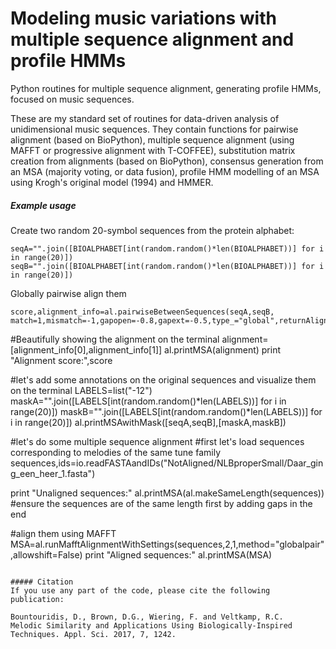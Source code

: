 # Modeling music variations with multiple sequence alignment and profile HMMs
Python routines for multiple sequence alignment, generating profile HMMs, focused on music sequences.

These are my standard set of routines for data-driven analysis of unidimensional music sequences. They contain functions for pairwise alignment (based on BioPython), multiple sequence alignment (using MAFFT or progressive alignment with T-COFFEE), substitution matrix creation from alignments (based on BioPython), consensus generation from an MSA (majority voting, or data fusion), profile HMM modelling of an MSA using Krogh's original model (1994) and HMMER.

##### Example usage

Create two random 20-symbol sequences from the protein alphabet:

```
seqA="".join([BIOALPHABET[int(random.random()*len(BIOALPHABET))] for i in range(20)])
seqB="".join([BIOALPHABET[int(random.random()*len(BIOALPHABET))] for i in range(20)])

```

Globally pairwise align them

```
score,alignment_info=al.pairwiseBetweenSequences(seqA,seqB, match=1,mismatch=-1,gapopen=-0.8,gapext=-0.5,type_="global",returnAlignment=True)
```

#Beautifully showing the alignment on the terminal
alignment=[alignment_info[0],alignment_info[1]]
al.printMSA(alignment)
print "Alignment score:",score

#let's add some annotations on the original sequences and visualize them on the terminal
LABELS=list("-12")
maskA="".join([LABELS[int(random.random()*len(LABELS))] for i in range(20)])
maskB="".join([LABELS[int(random.random()*len(LABELS))] for i in range(20)])
al.printMSAwithMask([seqA,seqB],[maskA,maskB])

#let's do some multiple sequence alignment
#first let's load sequences corresponding to melodies of the same tune family 
sequences,ids=io.readFASTAandIDs("NotAligned/NLBproperSmall/Daar_ging_een_heer_1.fasta")

print "Unaligned sequences:"
al.printMSA(al.makeSameLength(sequences)) #ensure the sequences are of the same length first by adding gaps in the end

#align them using MAFFT
MSA=al.runMafftAlignmentWithSettings(sequences,2,1,method="globalpair",allowshift=False)
print "Aligned sequences:"
al.printMSA(MSA)

```

##### Citation
If you use any part of the code, please cite the following publication:

Bountouridis, D., Brown, D.G., Wiering, F. and Veltkamp, R.C.	Melodic Similarity and Applications Using Biologically-Inspired Techniques. Appl. Sci. 2017, 7, 1242.

